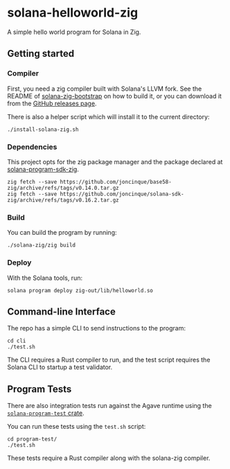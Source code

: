# solana-helloworld-zig

A simple hello world program for Solana in Zig.

## Getting started

### Compiler

First, you need a zig compiler built with Solana's LLVM fork. See the README of
[solana-zig-bootstrap](https://github.com/joncinque/solana-zig-bootstrap)
on how to build it, or you can download it from the
[GitHub releases page](https://github.com/joncinque/solana-zig-bootstrap/releases).

There is also a helper script which will install it to the current directory:

```console
./install-solana-zig.sh
```

### Dependencies

This project opts for the zig package manager and the package declared at
[solana-program-sdk-zig](https://github.com/joncinque/solana-program-sdk-zig).

```console
zig fetch --save https://github.com/joncinque/base58-zig/archive/refs/tags/v0.14.0.tar.gz
zig fetch --save https://github.com/joncinque/solana-sdk-zig/archive/refs/tags/v0.16.2.tar.gz
```

### Build

You can build the program by running:

```console
./solana-zig/zig build
```

### Deploy

With the Solana tools, run:

```console
solana program deploy zig-out/lib/helloworld.so
```

## Command-line Interface

The repo has a simple CLI to send instructions to the program:

```console
cd cli
./test.sh
```

The CLI requires a Rust compiler to run, and the test script requires the Solana
CLI to startup a test validator.

## Program Tests

There are also integration tests run against the Agave runtime using the
[`solana-program-test` crate](https://crates.io/solana-program-test).

You can run these tests using the `test.sh` script:

```console
cd program-test/
./test.sh
```

These tests require a Rust compiler along with the solana-zig compiler.
